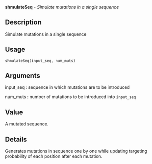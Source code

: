 





**shmulateSeq** - *Simulate mutations in a single sequence*

Description
--------------------

Simulate mutations in a single sequence


Usage
--------------------
```
shmulateSeq(input_seq, num_muts)
```

Arguments
-------------------

input_seq
:   sequence in which mutations are to be introduced

num_muts
:   number of mutations to be introduced into `input_seq`



Value
-------------------

A mutated sequence.

Details
-------------------

Generates mutations in sequence one by one while updating targeting
probability of each position after each mutation.





